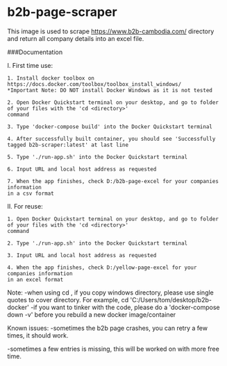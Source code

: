 # b2b-page-scraper
This image is used to scrape https://www.b2b-cambodia.com/ directory and return all company details into an excel file. 


###Documentation

I. First time use:

	1. Install docker toolbox on https://docs.docker.com/toolbox/toolbox_install_windows/ 
	*Important Note: DO NOT install Docker Windows as it is not tested

	2. Open Docker Quickstart terminal on your desktop, and go to folder of your files with the 'cd <directory>'
    command

	3. Type 'docker-compose build' into the Docker Quickstart terminal

	4. After successfully built container, you should see 'Successfully tagged b2b-scraper:latest' at last line

	5. Type './run-app.sh' into the Docker Quickstart terminal

    6. Input URL and local host address as requested
	
    7. When the app finishes, check D:/b2b-page-excel for your companies information 
    in a csv format

II. For reuse: 

	1. Open Docker Quickstart terminal on your desktop, and go to folder of your files with the 'cd <directory>'
    command

	2. Type './run-app.sh' into the Docker Quickstart terminal

    3. Input URL and local host address as requested

	4. When the app finishes, check D:/yellow-page-excel for your companies information 
    in an excel format

Note: 
-when using cd <directory>, if you copy windows directory, please use single quotes to
cover directory. For example, cd 'C:/Users/tom/desktop/b2b-docker'
-if you want to tinker with the code, please do a 'docker-compose down -v' before you rebuild a new docker image/container

Known issues:
-sometimes the b2b page crashes, you can retry a few times, it should work. 

-sometimes a few entries is missing, this will be worked on with more free time. 

